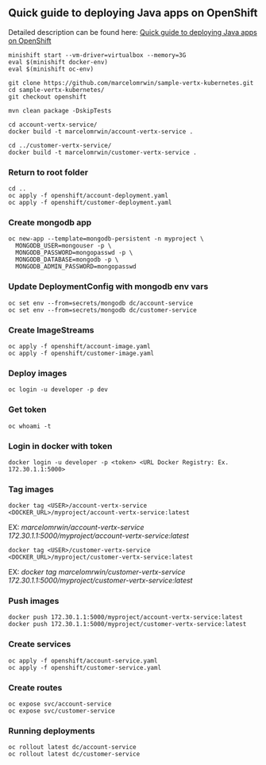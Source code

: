 ## Quick guide to deploying Java apps on OpenShift

Detailed description can be found here: [Quick guide to deploying Java apps on OpenShift](https://piotrminkowski.wordpress.com/2018/05/18/quick-guide-to-deploying-java-apps-on-openshift/)

```
minishift start --vm-driver=virtualbox --memory=3G
eval $(minishift docker-env)
eval $(minishift oc-env)
```
```
git clone https://github.com/marcelomrwin/sample-vertx-kubernetes.git
cd sample-vertx-kubernetes/
git checkout openshift
```
```
mvn clean package -DskipTests
```
```
cd account-vertx-service/
docker build -t marcelomrwin/account-vertx-service .
```
```
cd ../customer-vertx-service/
docker build -t marcelomrwin/customer-vertx-service .
```

### Return to root folder
```
cd ..
oc apply -f openshift/account-deployment.yaml
oc apply -f openshift/customer-deployment.yaml
```

### Create mongodb app
```
oc new-app --template=mongodb-persistent -n myproject \
  MONGODB_USER=mongouser -p \
  MONGODB_PASSWORD=mongopasswd -p \
  MONGODB_DATABASE=mongodb -p \
  MONGODB_ADMIN_PASSWORD=mongopasswd
```

### Update DeploymentConfig with mongodb env vars
```
oc set env --from=secrets/mongodb dc/account-service
oc set env --from=secrets/mongodb dc/customer-service
```

### Create ImageStreams
```
oc apply -f openshift/account-image.yaml
oc apply -f openshift/customer-image.yaml
```

### Deploy images
```
oc login -u developer -p dev
```
### Get token
```
oc whoami -t
```

### Login in docker with token
```
docker login -u developer -p <token> <URL Docker Registry: Ex. 172.30.1.1:5000>
```

### Tag images
```
docker tag <USER>/account-vertx-service <DOCKER_URL>/myproject/account-vertx-service:latest
```
EX: <i>marcelomrwin/account-vertx-service 172.30.1.1:5000/myproject/account-vertx-service:latest</i>
```
docker tag <USER>/customer-vertx-service <DOCKER_URL>/myproject/customer-vertx-service:latest
```
EX: <i>docker tag marcelomrwin/customer-vertx-service 172.30.1.1:5000/myproject/customer-vertx-service:latest</i>

### Push images
```
docker push 172.30.1.1:5000/myproject/account-vertx-service:latest
docker push 172.30.1.1:5000/myproject/customer-vertx-service:latest
```

### Create services
```
oc apply -f openshift/account-service.yaml
oc apply -f openshift/customer-service.yaml
```

### Create routes
```
oc expose svc/account-service
oc expose svc/customer-service
```

### Running deployments
```
oc rollout latest dc/account-service
oc rollout latest dc/customer-service
```
